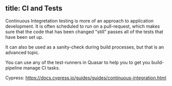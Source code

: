 title: CI and Tests
---

Continuous Integretation testing is more of an approach to application development. It is often scheduled to run on a pull-request, which makes sure that the code that has been changed "still" passes all of the tests that have been set up.

It can also be used as a sanity-check during build processes, but that is an advanced topic.

You can use any of the test-runners in Quasar to help you to get you build-pipeline manage CI tasks.

Cypress:
https://docs.cypress.io/guides/guides/continuous-integration.html
